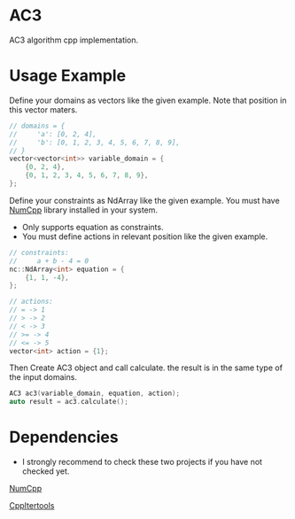 # AC3
AC3 algorithm cpp implementation.


# Usage Example
Define your domains as vectors like the given example. Note that position in this vector maters.
``` cpp
// domains = {
//     'a': [0, 2, 4],
//     'b': [0, 1, 2, 3, 4, 5, 6, 7, 8, 9],
// }
vector<vector<int>> variable_domain = {
    {0, 2, 4},
    {0, 1, 2, 3, 4, 5, 6, 7, 8, 9},
};
```
Define your constraints as NdArray like the given example. You must have [NumCpp](https://github.com/dpilger26/NumCpp) library installed in your system.
* Only supports equation as constraints.
* You must define actions in relevant position like the given example.
``` cpp
// constraints:
//     a + b - 4 = 0
nc::NdArray<int> equation = {
    {1, 1, -4},
};

// actions:
// = -> 1
// > -> 2
// < -> 3
// >= -> 4
// <= -> 5
vector<int> action = {1};
```

Then Create AC3 object and call calculate. the result is in the same type of the input domains.
``` cpp
AC3 ac3(variable_domain, equation, action);
auto result = ac3.calculate();
```

# Dependencies
* I strongly recommend to check these two projects if you have not checked yet.

[NumCpp](https://github.com/dpilger26/NumCpp)

[CppItertools](https://github.com/ryanhaining/cppitertools#enumerate)
